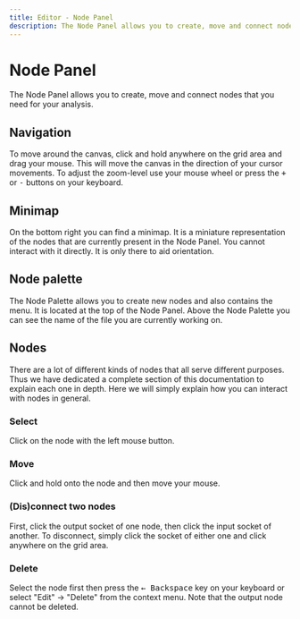 ```yaml
---
title: Editor - Node Panel
description: The Node Panel allows you to create, move and connect nodes that you need for your analysis. 
---
```


# Node Panel

The Node Panel allows you to create, move and connect nodes that you need for your analysis. 

## Navigation

To move around the canvas, click and hold anywhere on the grid area and drag your mouse. This will move the canvas in the direction of your cursor movements. To adjust the zoom-level use your mouse wheel or press the <kbd class="keyboard-key nowrap">+</kbd> or <kbd class="keyboard-key nowrap">-</kbd> buttons on your keyboard.

## Minimap

On the bottom right you can find a minimap. It is a miniature representation of the nodes that are currently present in the Node Panel. You cannot interact with it directly. It is only there to aid orientation.

## Node palette

The Node Palette allows you to create new nodes and also contains the <nuxt-link to="/docs/editor/menu">menu</nuxt-link>. It is located at the top of the Node Panel. Above the Node Palette you can see the name of the file you are currently working on.

## Nodes

There are a lot of different kinds of nodes that all serve different purposes. Thus we have dedicated a <nuxt-link to="/docs/nodes">complete section</nuxt-link> of this documentation to explain each one in depth. Here we will simply explain how you can interact with nodes in general.

### Select
Click on the node with the left mouse button. 

### Move
Click and hold onto the node and then move your mouse. 

### (Dis)connect two nodes
First, click the output socket of one node, then click the input socket of another. To disconnect, simply click the socket of either one and click anywhere on the grid area.

### Delete
Select the node first then press the <kbd class="keyboard-key nowrap">← Backspace</kbd> key on your keyboard or select "Edit" -> "Delete" from the <nuxt-link to="/docs/editor/menu#delete">context menu</nuxt-link>. Note that the output node cannot be deleted.